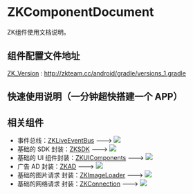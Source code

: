 # ZKComponentDocument
ZK组件使用文档说明。

## 组件配置文件地址

[ZK_Version](http://zkteam.cc/android/gradle/versions_1.gradle) : http://zkteam.cc/android/gradle/versions_1.gradle

## 快速使用说明（一分钟超快搭建一个 APP）





## 相关组件

- 事件总线：[ZKLiveEventBus](https://github.com/ZhuoKeTeam/ZKLiveEventBus) ---> [![](https://jitpack.io/v/ZhuoKeTeam/ZKLiveEventBus.svg)](https://jitpack.io/#ZhuoKeTeam/ZKLiveEventBus)
- 基础的 SDK 封装：[ZKSDK](https://github.com/ZhuoKeTeam/ZKSDK) ---> [![](https://jitpack.io/v/ZhuoKeTeam/ZKSDK.svg)](https://jitpack.io/#ZhuoKeTeam/ZKSDK)
- 基础的 UI 组件封装：[ZKUIComponents](https://github.com/ZhuoKeTeam/ZKUIComponents) ---> [![](https://jitpack.io/v/ZhuoKeTeam/ZKUIComponents.svg)](https://jitpack.io/#ZhuoKeTeam/ZKUIComponents)
- 广告 AD 封装：[ZKAD](https://github.com/ZhuoKeTeam/ZKAD) ---> [![](https://jitpack.io/v/ZhuoKeTeam/ZKAD.svg)](https://jitpack.io/#ZhuoKeTeam/ZKAD)
- 基础的图片请求 封装：[ZKImageLoader](https://github.com/ZhuoKeTeam/ZKImageLoader) ---> [![](https://jitpack.io/v/ZhuoKeTeam/ZKImageLoader.svg)](https://jitpack.io/#ZhuoKeTeam/ZKImageLoader)
- 基础的网络请求 封装：[ZKConnection](https://github.com/ZhuoKeTeam/ZKConnection) ---> [![](https://jitpack.io/v/ZhuoKeTeam/ZKConnection.svg)](https://jitpack.io/#ZhuoKeTeam/ZKConnection)





